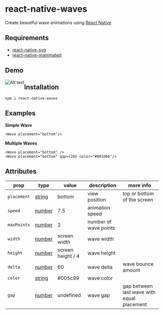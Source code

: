 # react-native-waves 
Create beautiful wave animations using [React Native](https://reactnative.dev/)

## Requirements
* [react-native-svg](https://github.com/react-native-svg/react-native-svg#installation)
* [react-native-reanimated](https://docs.swmansion.com/react-native-reanimated/)

## Demo
<img src="https://i.ibb.co/WD1h1yt/ezgif-com-gif-maker-2.gif" alt="Alt text" style="float: left" title="Optional title">

## Installation
```
npm i react-native-waves
```

## Examples
**Simple Wave**
```
<Wave placement="bottom"/>
```

**Multiple Waves**
```
<Wave placement="bottom" />
<Wave placement="bottom" gap={20} color="#003d66"/>
```

## Attributes

| prop      | type   | value             | description           | more info                                               |
|-----------|--------|-------------------|-----------------------|-------------------------------------------------------|
| `placement` | [string](https://www.npmjs.com/package/react-native-waves#placement) | bottom         | view position         |          top or bottom of the screen       |
| `speed`     | [number](https://www.npmjs.com/package/react-native-waves#speed) | 7.5                | animation speed       |                                            |
| `maxPoints` | [number](https://www.npmjs.com/package/react-native-waves#maxPoints) | 2              | number of wave points |                                            |
| `width`     | [number](https://www.npmjs.com/package/react-native-waves#width) | screen width       | wave width            |                                            |
| `height`    | [number](https://www.npmjs.com/package/react-native-waves#height) | screen height / 4 | wave height           |                                            |
| `delta`     | [number](https://www.npmjs.com/package/react-native-waves#delta) | 60                 | wave delta            |           wave bounce amount               |
| `color`     | [string](https://www.npmjs.com/package/react-native-waves#color) | #005c99            | wave color            |                                            |
| `gap`       | [number](https://www.npmjs.com/package/react-native-waves#gap) | undefined            | wave gap              | gap between last wave with equal placement |